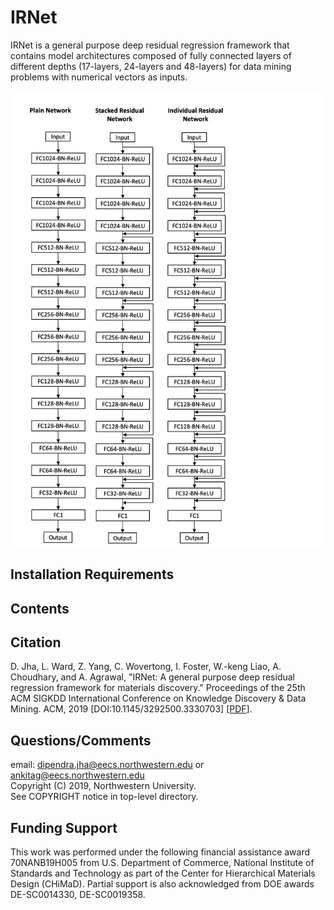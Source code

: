 # IRNet

IRNet is a general purpose deep residual regression framework that contains model architectures composed of fully connected layers of different depths (17-layers, 24-layers and 48-layers) for data mining problems with numerical vectors as inputs.

<p align="center">
  <img src="images/17-layered-RV.png" width="600">
</p>


## Installation Requirements


## Contents


## Citation

D. Jha, L. Ward, Z. Yang, C. Wovertong, I. Foster, W.-keng Liao, A. Choudhary, and A. Agrawal, "IRNet: A general purpose deep residual regression framework for materials discovery." Proceedings of the 25th ACM SIGKDD International Conference on Knowledge Discovery & Data Mining. ACM, 2019 [DOI:10.1145/3292500.3330703] [<a href="http://delivery.acm.org/10.1145/3340000/3330703/p2385-jha.pdf">PDF</a>].


## Questions/Comments

email: dipendra.jha@eecs.northwestern.edu or ankitag@eecs.northwestern.edu</br>
Copyright (C) 2019, Northwestern University.<br/>
See COPYRIGHT notice in top-level directory.


## Funding Support

This work was performed under the following financial assistance award 70NANB19H005 from U.S. Department of Commerce, National Institute of
Standards and Technology as part of the Center for Hierarchical Materials Design (CHiMaD). Partial support is also acknowledged from DOE awards DE-SC0014330, DE-SC0019358.
